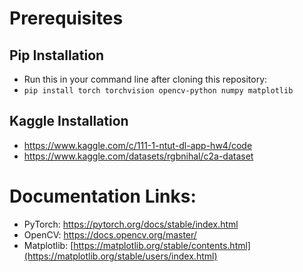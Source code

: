 # Prerequisites
## Pip Installation
- Run this in your command line after cloning this repository:
- ```pip install torch torchvision opencv-python numpy matplotlib```

## Kaggle Installation
- https://www.kaggle.com/c/111-1-ntut-dl-app-hw4/code
- https://www.kaggle.com/datasets/rgbnihal/c2a-dataset

# Documentation Links:
 - PyTorch: https://pytorch.org/docs/stable/index.html
 - OpenCV: https://docs.opencv.org/master/
 - Matplotlib: [https://matplotlib.org/stable/contents.html](https://matplotlib.org/stable/users/index.html)
